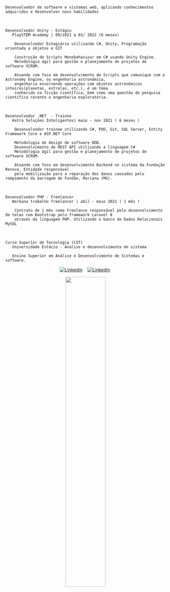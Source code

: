    Desenvolvedor de software e sistemas web, aplicando conhecimentos adquiridos e desenvolver novs habilidades
 
 
<br>
  
    Desenvolvedor Unity - Estágio 
       PlaySTEM Academy | 09/2021 a 03/ 2022 (6 meses) 

        Desenvolvedor Estagiário utilizando C#, Unity, Programação orientada a objetos e GIT

        Construção de Scripts Monobehaviour em C# usando Unity Engine.
        Metodologia ágil para gestão e planejamento de projetos de software SCRUM.

        Atuando com foco em desenvolvimento de Scripts que comunique com o Astronomy Engine, ou engenharia astronômica,
        engenharia envolvendo operações com objetos astronômicos inteiros(planetas, estrelas, etc.), é um tema 
        conhecido na ficção científica, bem como uma questão de pesquisa científica recente e engenharia exploratória.


<br>
  
    Desenvolvedor .NET  - Trainne
       Ketra Soluções Inteligentes| maio - nov 2021 ( 6 meses ) 

        Desenvolvedor trainee utilizando C#, POO, Git, SQL Server, Entity Framework Core e ASP.NET Core

        Metodologia de design de software DDD.
        Desenvolvimento de REST API utilizando a linguagem C#
        Metodologia ágil para gestão e planejamento de projetos de software SCRUM.

        Atuando com foco em desenvolvimento Backend no sistema da Fundação Renova. Entidade responsável
        pela mobilização para a reparação dos danos causados pelo rompimento da barragem de Fundão, Mariana (MG).

<br>

    Desenvolvedor PHP - Freelancer
       Workana trabalho freelancer | abil - maio 2021 ( 1 mês )

        Contrato de 1 mês como Freelance responsável pelo desenvolvimento de telas com Bootstrap pelo framework Laravel 8
        através da linguagem PHP. Utilizando o banco de Dados Relacionais MySQL
<br>

    Curso Superior de Tecnologia (CST) 
       Universidade Estácio - Analise e desenvolvimento de sistema
            
       Ensino Superior em Análise e Desenvolvimento de Sistemas e software.          


<div>
   <p align="center">
    <a href="https://www.linkedin.com/in/alfredo-gomes-pereira-1ba665239"><img alt="Linkedin" src="https://img.shields.io/badge/-LinkedIn-blue?style=for-the-badge&logo=Linkedin&logoColor=white"></a>&nbsp;&nbsp;&nbsp;
    <a href="https://www.youtube.com/c/ÁreadaProgramação"><img alt="Linkedin" src="https://img.shields.io/youtube/channel/subscribers/UCXKSo8RSfVmrawXleZ-_arg?style=social"></a><a href="https://www.linkedin.com/in/alfredo1995/" target="_blank"></a>&nbsp;
  </p>
</div>

<p align="center"><img width=50% src="https://media.giphy.com/media/IThjAlJnD9WNO/giphy.gif"></p>

